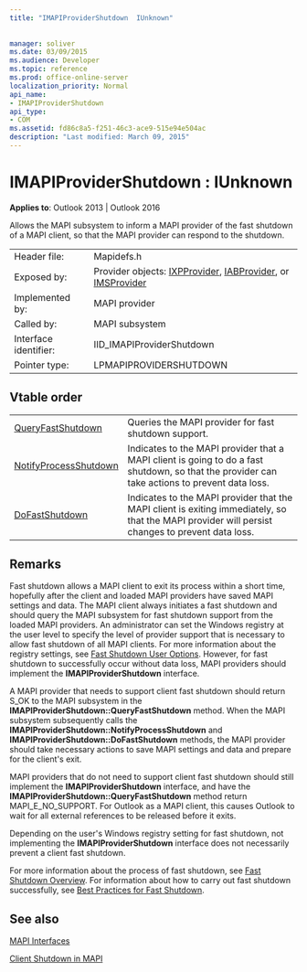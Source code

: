 ```yaml
---
title: "IMAPIProviderShutdown  IUnknown"
 
 
manager: soliver
ms.date: 03/09/2015
ms.audience: Developer
ms.topic: reference
ms.prod: office-online-server
localization_priority: Normal
api_name:
- IMAPIProviderShutdown
api_type:
- COM
ms.assetid: fd86c8a5-f251-46c3-ace9-515e94e504ac
description: "Last modified: March 09, 2015"
---
```


# IMAPIProviderShutdown : IUnknown

  
  
**Applies to**: Outlook 2013 | Outlook 2016 
  
Allows the MAPI subsystem to inform a MAPI provider of the fast shutdown of a MAPI client, so that the MAPI provider can respond to the shutdown.
  
|||
|:-----|:-----|
|Header file:  <br/> |Mapidefs.h  <br/> |
|Exposed by:  <br/> |Provider objects: [IXPProvider](ixpprovideriunknown.md), [IABProvider](iabprovideriunknown.md), or [IMSProvider](imsprovideriunknown.md) <br/> |
|Implemented by:  <br/> |MAPI provider  <br/> |
|Called by:  <br/> |MAPI subsystem  <br/> |
|Interface identifier:  <br/> |IID_IMAPIProviderShutdown  <br/> |
|Pointer type:  <br/> |LPMAPIPROVIDERSHUTDOWN  <br/> |
   
## Vtable order

|||
|:-----|:-----|
|[QueryFastShutdown](imapiprovidershutdown-queryfastshutdown.md) <br/> |Queries the MAPI provider for fast shutdown support.  <br/> |
|[NotifyProcessShutdown](imapiprovidershutdown-notifyprocessshutdown.md) <br/> |Indicates to the MAPI provider that a MAPI client is going to do a fast shutdown, so that the provider can take actions to prevent data loss.  <br/> |
|[DoFastShutdown](imapiprovidershutdown-dofastshutdown.md) <br/> |Indicates to the MAPI provider that the MAPI client is exiting immediately, so that the MAPI provider will persist changes to prevent data loss.  <br/> |
   
## Remarks

Fast shutdown allows a MAPI client to exit its process within a short time, hopefully after the client and loaded MAPI providers have saved MAPI settings and data. The MAPI client always initiates a fast shutdown and should query the MAPI subsystem for fast shutdown support from the loaded MAPI providers. An administrator can set the Windows registry at the user level to specify the level of provider support that is necessary to allow fast shutdown of all MAPI clients. For more information about the registry settings, see [Fast Shutdown User Options](fast-shutdown-user-options.md). However, for fast shutdown to successfully occur without data loss, MAPI providers should implement the **IMAPIProviderShutdown** interface. 
  
A MAPI provider that needs to support client fast shutdown should return S_OK to the MAPI subsystem in the **IMAPIProviderShutdown::QueryFastShutdown** method. When the MAPI subsystem subsequently calls the **IMAPIProviderShutdown::NotifyProcessShutdown** and **IMAPIProviderShutdown::DoFastShutdown** methods, the MAPI provider should take necessary actions to save MAPI settings and data and prepare for the client's exit. 
  
MAPI providers that do not need to support client fast shutdown should still implement the **IMAPIProviderShutdown** interface, and have the **IMAPIProviderShutdown::QueryFastShutdown** method return MAPI_E_NO_SUPPORT. For Outlook as a MAPI client, this causes Outlook to wait for all external references to be released before it exits. 
  
Depending on the user's Windows registry setting for fast shutdown, not implementing the **IMAPIProviderShutdown** interface does not necessarily prevent a client fast shutdown. 
  
For more information about the process of fast shutdown, see [Fast Shutdown Overview](fast-shutdown-overview.md). For information about how to carry out fast shutdown successfully, see [Best Practices for Fast Shutdown](best-practices-for-fast-shutdown.md).
  
## See also



[MAPI Interfaces](mapi-interfaces.md)
  
[Client Shutdown in MAPI](client-shutdown-in-mapi.md)

